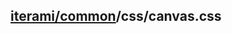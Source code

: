 [iterami/common](https://github.com/iterami/Docs.htm/blob/gh-pages/common/README.md)/css/canvas.css
---------------------------------------------------------------------------------------------------
